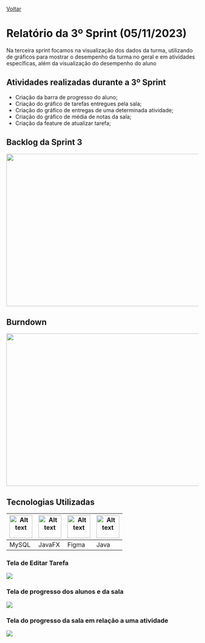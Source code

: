 <a href="../README.md">Voltar</a>

<h1>Relatório da 3º Sprint (05/11/2023)</h1>

<p>Na terceira sprint focamos na visualização dos dados da turma, utilizando de gráficos para mostrar o desempenho da turma no geral e em atividades específicas, além da visualização do desempenho do aluno</p>

<h2>Atividades realizadas durante a 3º Sprint </h2>
  <ul>
      <li>Criação da barra de progresso do aluno;</li>
      <li>Criação do gráfico de tarefas entregues pela sala;</li>
      <li>Criação do gráfico de entregas de uma determinada atividade;</li>
      <li>Criação do gráfico de média de notas da sala;</li>
      <li>Criação da feature de atualizar tarefa;</li>
  </ul>
<h2>Backlog da Sprint 3</h2>
<img style="width: 800px; height:400px" src="https://github.com/apiFatec/API-2-Semestre-Bertoti/assets/111647763/3618e3c2-37f0-4525-b489-3b69ff4d6811"</img>
<h2>Burndown</h2>
<img style="width: 800px; height:400px" src="https://github.com/apiFatec/API-2-Semestre-Bertoti/assets/111647763/7988b10c-6e75-42d1-a9f7-72eaf8e9c293"</img>

<h2>Tecnologias Utilizadas</h2>
<table>
  <thead>
    <th><img
    src="https://user-images.githubusercontent.com/89823203/190718687-f627ce18-9b3e-4ce1-bc9c-ddc3521a7705.png"
    alt="Alt text"
    title="Optional title"
    style="display: inline-block; margin: 0 auto; width: 60px"></th>
    <th><img
    src="https://user-images.githubusercontent.com/112170274/228851590-eed20d78-d1ed-475f-a41e-633acb03b46f.png"
    alt="Alt text"
    title="Optional title"
    style="display: inline-block; margin: 0 auto; width: 60px"></th>
    <th><img
    src="https://user-images.githubusercontent.com/89823203/190877360-8c7f93cf-5f62-4f49-8641-3b605deb513e.png"
    alt="Alt text"
    title="Optional title"
    style="display: inline-block; margin: 0 auto; width: 60px"></th>
    <th><img
    src="https://user-images.githubusercontent.com/112170274/229099588-dac6db0c-ef9c-418a-b18c-0f4f962a487a.png"
    alt="Alt text"
    title="Optional title"
    style="display: inline-block; margin: 0 auto; width: 60px"></th>
  </thead>

  <tbody>
    <td>MySQL</td>
    <td>JavaFX</td>
    <td>Figma</td>
    <td>Java</td>
  </tbody>
</table>

<h3>Tela de Editar Tarefa</h3>
<img src="https://github.com/apiFatec/API-2-Semestre-Bertoti/assets/111647763/b32b8e72-76f6-402a-b469-b0b9fd7bd4aa"</img>


<h3>Tela de progresso dos alunos e da sala</h3>
<img src="https://github.com/apiFatec/API-2-Semestre-Bertoti/assets/111647763/24f8fdac-2b19-42c3-a661-333b56bb518c"</img>

<h3>Tela do progresso da sala em relação a uma atividade</h3>
<img src="https://github.com/apiFatec/API-2-Semestre-Bertoti/assets/111647763/0ccbdc68-ad2c-43ae-a70f-ab7e3c7e2785"</img>


